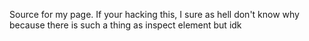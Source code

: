 Source for my page. If your hacking this, I sure as hell don't know why because
there is such a thing as inspect element but idk
